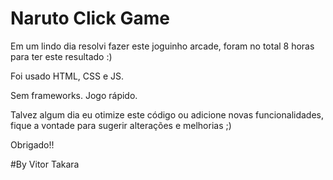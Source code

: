 # Naruto Click Game

Em um lindo dia resolvi fazer este joguinho arcade, foram no total 8 horas para ter este resultado :)

Foi usado HTML, CSS e JS.

Sem frameworks. Jogo rápido.

Talvez algum dia eu otimize este código ou adicione novas funcionalidades, fique a vontade para sugerir alterações e melhorias ;)

Obrigado!!

#By Vitor Takara
